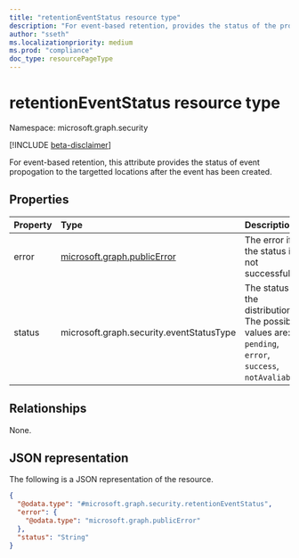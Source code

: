 ```yaml
---
title: "retentionEventStatus resource type"
description: "For event-based retention, provides the status of the propagation of the event to the specified locations after the event has been created."
author: "sseth"
ms.localizationpriority: medium
ms.prod: "compliance"
doc_type: resourcePageType
---
```


# retentionEventStatus resource type

Namespace: microsoft.graph.security

[!INCLUDE [beta-disclaimer](../../includes/beta-disclaimer.md)]

For event-based retention, this attribute provides the status of event propogation to the targetted locations after the event has been created.

## Properties
|Property|Type|Description|
|:---|:---|:---|
|error|[microsoft.graph.publicError](../resources/publicerror.md)|The error if the status is not successful.|
|status|microsoft.graph.security.eventStatusType|The status of the distribution. The possible values are: `pending`, `error`, `success`, `notAvaliable`.|

## Relationships
None.

## JSON representation
The following is a JSON representation of the resource.
<!-- {
  "blockType": "resource",
  "@odata.type": "microsoft.graph.security.retentionEventStatus"
}
-->
``` json
{
  "@odata.type": "#microsoft.graph.security.retentionEventStatus",
  "error": {
    "@odata.type": "microsoft.graph.publicError"
  },
  "status": "String"
}
```

